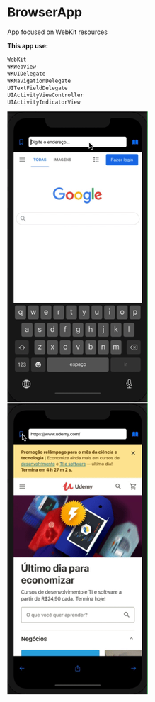 #  BrowserApp

App focused on WebKit resources

**This app use:**

    WebKit
    WKWebView
    WKUIDelegate
    WKNavigationDelegate
    UITextFieldDelegate
    UIActivityViewController
    UIActivityIndicatorView

![](browser-app-1.gif)  ![](browser-app-2.gif)

